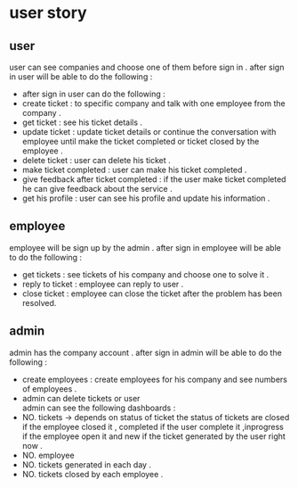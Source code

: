 # user story
## user
user can see companies and choose one of them before sign in .
after sign in user will be able to do the following :
- after sign in user can do the following :  
- create ticket : to specific company and talk with one employee from the company .
- get ticket : see his ticket details .
- update ticket : update ticket details or continue the conversation with employee until make the ticket completed or ticket closed by the employee .
- delete ticket : user can delete his ticket .
- make ticket completed : user can make his ticket completed .
- give feedback after ticket completed : if the user make ticket completed he can give feedback about the service .
- get his profile : user can see his profile and update his information .
## employee
employee will be sign up by the admin .
after sign in employee will be able to do the following :
- get tickets : see tickets of his company and choose one to solve it .
- reply to ticket : employee can reply to user .
- close ticket : employee can close the ticket after the problem has been resolved.
## admin
admin has the company account .
after sign in admin will be able to do the following :
- create employees : create employees for his company and see numbers of employees  .
- admin can delete tickets or user  
admin can see the following dashboards :
- NO. tickets -> depends on status of ticket the status of tickets are closed if the employee closed it , completed if the user complete it ,inprogress if the employee open it  and new if the ticket generated by the user right now .
- NO. employee
- NO. tickets generated in each day .
- NO. tickets closed by each employee .
 
